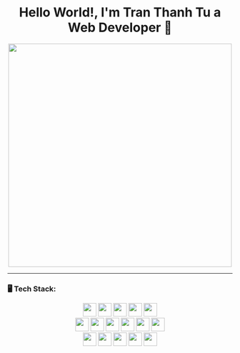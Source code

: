<h1 align="center">Hello World!, I'm Tran Thanh Tu a Web Developer 👋</h1>


<p align="center">
  <img src="https://media.giphy.com/media/ZVik7pBtu9dNS/giphy.gif" width="500" />
</p>

---
### 🖥️ Tech Stack:
<p align="center">
  <img src="https://img.shields.io/badge/-HTML5-E34F26?style=flat&logo=html5&logoColor=white" height="30">
  <img src="https://img.shields.io/badge/-CSS3-1572B6?style=flat&logo=css3&logoColor=white" height="30">
  <img src="https://img.shields.io/badge/-Bootstrap-7952B3?style=flat&logo=bootstrap&logoColor=white" height="30">
  <img src="https://img.shields.io/badge/-Tailwind%20CSS-06B6D4?style=flat&logo=tailwindcss&logoColor=white" height="30">
  <img src="https://img.shields.io/badge/-SASS-CC6699?style=flat&logo=sass&logoColor=white" height="30">
  <br />
  <img src="https://img.shields.io/badge/-JavaScript-F7DF1E?style=flat&logo=javascript&logoColor=black" height="30">
  <img src="https://img.shields.io/badge/-TypeScript-3178C6?style=flat&logo=typescript&logoColor=white" height="30">
  <img src="https://img.shields.io/badge/-Node.js-339933?style=flat&logo=node.js&logoColor=white" height="30">
  <img src="https://img.shields.io/badge/-Express.js-000000?style=flat&logo=express&logoColor=white" height="30">
  <img src="https://img.shields.io/badge/-React-61DAFB?style=flat&logo=react&logoColor=black" height="30">
  <img src="https://img.shields.io/badge/-Next.js-000000?style=flat&logo=next.js&logoColor=white" height="30">
  <br />
  <img src="https://img.shields.io/badge/-MySQL-4479A1?style=flat&logo=mysql&logoColor=white" height="30">
  <img src="https://img.shields.io/badge/-MongoDB-47A248?style=flat&logo=mongodb&logoColor=white" height="30">
  <img src="https://img.shields.io/badge/-Git-F05032?style=flat&logo=git&logoColor=white" height="30">
  <img src="https://img.shields.io/badge/-GitHub-181717?style=flat&logo=github&logoColor=white" height="30">
  <img src="https://img.shields.io/badge/-Figma-F24E1E?style=flat&logo=figma&logoColor=white" height="30">
</p>


<!-- ---

### 📊 GitHub Stats:
<p align="center">
  <img src="https://github-readme-stats.vercel.app/api?username=ThanhTu260104&show_icons=true&theme=radical" width="400"/>
  <img src="https://github-readme-streak-stats.herokuapp.com/?user=ThanhTu260104&theme=radical" width="400"/>
</p>

--- -->
<!-- 
### 🔗 Connect with me:
<p align="center">
  <a href="https://www.linkedin.com/in/tranthanhtu">
    <img src="https://img.shields.io/badge/-LinkedIn-0077B5?style=flat&logo=linkedin&logoColor=white" />
  </a>
  <a href="https://github.com/ThanhTu260104">
    <img src="https://img.shields.io/badge/-GitHub-181717?style=flat&logo=github&logoColor=white" />
  </a>
  <a href="mailto:your.email@example.com">
    <img src="https://img.shields.io/badge/-Email-D14836?style=flat&logo=gmail&logoColor=white" />
  </a>
</p>

--- -->

